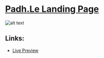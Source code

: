 # [Padh.Le Landing Page](https://gnipun05.github.io/Padhle-landingpage/)

![alt text]( https://ik.imagekit.io/xiprot/landing-page.jpg?ik-sdk-version=javascript-1.4.3&updatedAt=1677446905111.jpg "Padh.Le Landing Page")

## Links:
+ [Live Preview](https://gnipun05.github.io/Padhle-landingpage/)

